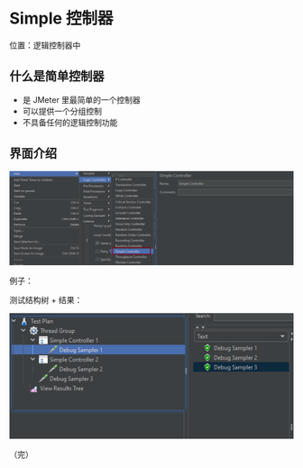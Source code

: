 # Simple 控制器

位置：逻辑控制器中

## 什么是简单控制器

+ 是 JMeter 里最简单的一个控制器
+ 可以提供一个分组控制
+ 不具备任何的逻辑控制功能

## 界面介绍

![simple](./images/simple.png)

例子：

测试结构树 + 结果：

![simple](./images/simple1.png)

（完）
